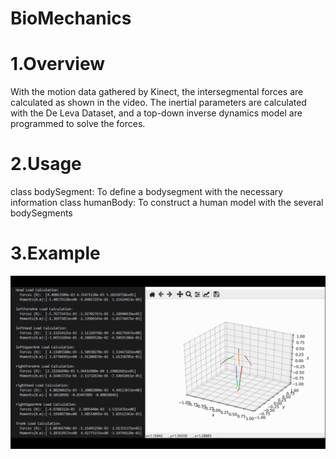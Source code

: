 # BioMechanics
1.Overview
===
With the motion data gathered by Kinect, the intersegmental forces are calculated as shown in the video. The inertial parameters are calculated with the De Leva Dataset, and a top-down inverse dynamics model are programmed to solve the forces. 

2.Usage
===
 class bodySegment: To define a bodysegment with the necessary information
 class humanBody: To construct a human model with the several bodySegments
 
3.Example
===
[![Video Intersegmental Force](https://github.com/kyle662606957/BioMechanics/blob/master/Image_InterSegmentaire.PNG)](https://www.bilibili.com/video/BV1L64y1F7sx/)
